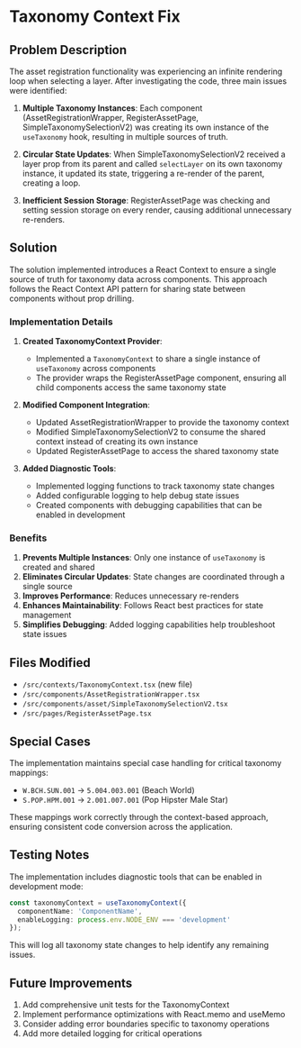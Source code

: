 # Taxonomy Context Fix

## Problem Description

The asset registration functionality was experiencing an infinite rendering loop when selecting a layer. After investigating the code, three main issues were identified:

1. **Multiple Taxonomy Instances**: Each component (AssetRegistrationWrapper, RegisterAssetPage, SimpleTaxonomySelectionV2) was creating its own instance of the `useTaxonomy` hook, resulting in multiple sources of truth.

2. **Circular State Updates**: When SimpleTaxonomySelectionV2 received a layer prop from its parent and called `selectLayer` on its own taxonomy instance, it updated its state, triggering a re-render of the parent, creating a loop.

3. **Inefficient Session Storage**: RegisterAssetPage was checking and setting session storage on every render, causing additional unnecessary re-renders.

## Solution

The solution implemented introduces a React Context to ensure a single source of truth for taxonomy data across components. This approach follows the React Context API pattern for sharing state between components without prop drilling.

### Implementation Details

1. **Created TaxonomyContext Provider**:
   - Implemented a `TaxonomyContext` to share a single instance of `useTaxonomy` across components
   - The provider wraps the RegisterAssetPage component, ensuring all child components access the same taxonomy state

2. **Modified Component Integration**:
   - Updated AssetRegistrationWrapper to provide the taxonomy context
   - Modified SimpleTaxonomySelectionV2 to consume the shared context instead of creating its own instance
   - Updated RegisterAssetPage to access the shared taxonomy state

3. **Added Diagnostic Tools**:
   - Implemented logging functions to track taxonomy state changes
   - Added configurable logging to help debug state issues
   - Created components with debugging capabilities that can be enabled in development

### Benefits

1. **Prevents Multiple Instances**: Only one instance of `useTaxonomy` is created and shared
2. **Eliminates Circular Updates**: State changes are coordinated through a single source
3. **Improves Performance**: Reduces unnecessary re-renders
4. **Enhances Maintainability**: Follows React best practices for state management
5. **Simplifies Debugging**: Added logging capabilities help troubleshoot state issues

## Files Modified

- `/src/contexts/TaxonomyContext.tsx` (new file)
- `/src/components/AssetRegistrationWrapper.tsx`
- `/src/components/asset/SimpleTaxonomySelectionV2.tsx`
- `/src/pages/RegisterAssetPage.tsx`

## Special Cases

The implementation maintains special case handling for critical taxonomy mappings:

- `W.BCH.SUN.001` → `5.004.003.001` (Beach World)
- `S.POP.HPM.001` → `2.001.007.001` (Pop Hipster Male Star)

These mappings work correctly through the context-based approach, ensuring consistent code conversion across the application.

## Testing Notes

The implementation includes diagnostic tools that can be enabled in development mode:

```typescript
const taxonomyContext = useTaxonomyContext({
  componentName: 'ComponentName',
  enableLogging: process.env.NODE_ENV === 'development'
});
```

This will log all taxonomy state changes to help identify any remaining issues.

## Future Improvements

1. Add comprehensive unit tests for the TaxonomyContext
2. Implement performance optimizations with React.memo and useMemo
3. Consider adding error boundaries specific to taxonomy operations
4. Add more detailed logging for critical operations